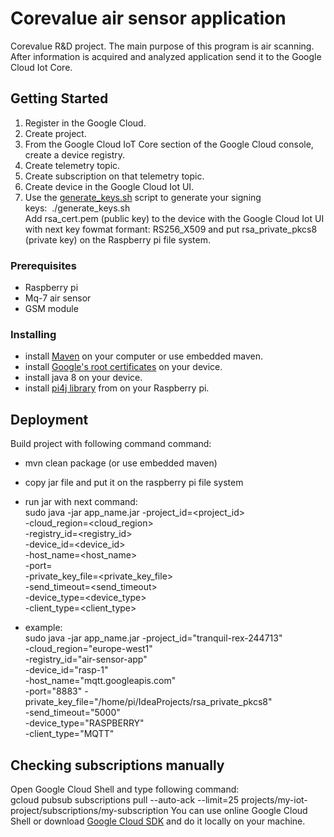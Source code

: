 # Corevalue air sensor application

Corevalue R&D project. The main purpose of this program is air scanning. After information is acquired and analyzed application send it to the Google Cloud Iot Core.  

## Getting Started

1. Register in the Google Cloud.
1. Create project.
1. From the Google Cloud IoT Core section of the Google Cloud console, create a device registry.
1. Create telemetry topic.
1. Create subscription on that telemetry topic.
1. Create device in the Google Cloud Iot UI.
1. Use the [generate_keys.sh](https://github.com/GoogleCloudPlatform/java-docs-samples/blob/master/iot/api-client/generate_keys.sh) script to generate your signing keys:&nbsp;&nbsp;./generate_keys.sh<br /> 
Add rsa_cert.pem (public key) to the device with the Google Cloud Iot UI with next key fowmat formant: RS256_X509 and put rsa_private_pkcs8 (private key) on the Raspberry pi file system.
   

### Prerequisites

* Raspberry pi
* Mq-7 air sensor
* GSM module

### Installing

* install [Maven](https://maven.apache.org/) on your computer or use embedded maven.
* install [Google's root certificates](http://pki.google.com/roots.pem) on your device.
* install java 8 on your device.
* install [pi4j library](https://pi4j.com/1.2/install.html ) from on your Raspberry pi.

## Deployment

Build project with following command command: 
* mvn clean package (or use embedded maven)
* copy jar file and put it on the raspberry pi file system
* run jar with next command:<br /> 
sudo java -jar app_name.jar -project_id=<project_id><br />
               -cloud_region=<cloud_region><br /> 
               -registry_id=<registry_id><br />
               -device_id=<device_id><br />
               -host_name=<host_name><br />
               -port=<port><br />
               -private_key_file=<private_key_file><br />
               -send_timeout=<send_timeout><br />
               -device_type=<device_type><br />
               -client_type=<client_type>

* example:<br />
sudo java -jar app_name.jar -project_id="tranquil-rex-244713"<br />
               -cloud_region="europe-west1"<br />
               -registry_id="air-sensor-app"<br />
               -device_id="rasp-1"<br />
               -host_name="mqtt.googleapis.com"<br /> 
               -port="8883" -private_key_file="/home/pi/IdeaProjects/rsa_private_pkcs8"<br /> 
               -send_timeout="5000"<br />
               -device_type="RASPBERRY"<br />
               -client_type="MQTT"

## Checking subscriptions manually
Open Google Cloud Shell and type following command: <br />
gcloud pubsub subscriptions pull --auto-ack --limit=25 projects/my-iot-project/subscriptions/my-subscription
You can use online Google Cloud Shell or download [Google Cloud SDK](https://cloud.google.com/sdk/install) and do it locally on your machine.
